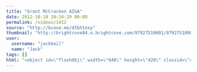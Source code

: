 ```yaml
---
title: "Grant McCracken AIGA"
date: 2012-10-10 20:34:29 00:00
permalink: /videos/1412
source: "http://bcove.me/dtbhtexy"
thumbnail: "http://brightcove04.o.brightcove.com/97927510001/97927510001_873360487001_ari-origin06-arc-549-1301587399906.jpg?pubId=97927510001"
user:
  username: "jackbeil"
  name: "Jack"
tags: []
html: "<object id=\"flashObj\" width=\"640\" height=\"420\" classid=\"clsid:D27CDB6E-AE6D-11cf-96B8-444553540000\" codebase=\"http://download.macromedia.com/pub/shockwave/cabs/flash/swflash.cab#version=9,0,47,0\"><param name=\"wmode\" value=\"transparent\"><param name=\"movie\" value=\"http://c.brightcove.com/services/viewer/federated_f9?isVid=1&amp;isUI=1\"><param name=\"bgcolor\" value=\"#FFFFFF\"><param name=\"flashVars\" value=\"@videoPlayer=853077316001&amp;autoStart=false&amp;playerID=1101641210001&amp;domain=embed&amp;dynamicStreaming=true\"><param name=\"base\" value=\"http://admin.brightcove.com\"><param name=\"seamlesstabbing\" value=\"false\"><param name=\"allowFullScreen\" value=\"true\"><param name=\"swLiveConnect\" value=\"true\"><param name=\"allowScriptAccess\" value=\"always\"><embed src=\"http://c.brightcove.com/services/viewer/federated_f9?isVid=1&amp;isUI=1\" bgcolor=\"#FFFFFF\" flashvars=\"@videoPlayer=853077316001&amp;playerID=1101641210001&amp;domain=embed&amp;dynamicStreaming=true&amp;autoStart=false\" base=\"http://admin.brightcove.com\" name=\"flashObj\" width=\"480\" height=\"270\" seamlesstabbing=\"false\" type=\"application/x-shockwave-flash\" allowfullscreen=\"true\" allowscriptaccess=\"always\" swliveconnect=\"true\" pluginspage=\"http://www.macromedia.com/shockwave/download/index.cgi?P1_Prod_Version=ShockwaveFlash\" wmode=\"transparent\"></embed></object>"
---
```


